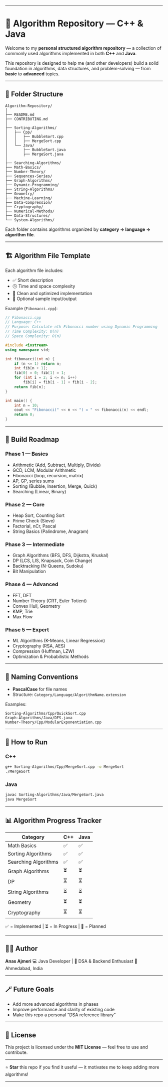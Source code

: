 
---

# 🧠 Algorithm Repository — C++ & Java

Welcome to my **personal structured algorithm repository** — a collection of commonly used algorithms implemented in both **C++** and **Java**.

This repository is designed to help me (and other developers) build a solid foundation in algorithms, data structures, and problem-solving — from **basic** to **advanced** topics.

---

## 📂 Folder Structure

```                                                                                               
Algorithm-Repository/                                                                             
│                                                                                                 
├── README.md                                                                                     
├── CONTRIBUTING.md                                                                               
│                                                                                                 
├── Sorting-Algorithms/                                                                           
│   ├── Cpp/                                                                                      
│   │   ├── BubbleSort.cpp                                                                        
│   │   ├── MergeSort.cpp                                                                         
│   └── Java/                                                                                     
│       ├── BubbleSort.java                                                                       
│       ├── MergeSort.java                                                                        
│                                                                                                 
├── Searching-Algorithms/                                                                         
├── Math-Basics/                                                                                      
├── Number-Theory/                                                                                
├── Sequences-Series/                                                                                 
├── Graph-Algorithms/                                                                                 
├── Dynamic-Programming/                                                                              
├── String-Algorithms/                                                                                
├── Geometry/                                                                                     
├── Machine-Learning/                                                                             
├── Data-Compression/                                                                             
├── Cryptography/                                                                                 
├── Numerical-Methods/                                                                            
├── Data-Structures/                                                                              
└── System-Algorithms/                                                                            
```

Each folder contains algorithms organized by **category → language → algorithm file**.

---

## 🏗️ Algorithm File Template

Each algorithm file includes:

* ✅ Short description
* 🕒 Time and space complexity
* 🧼 Clean and optimized implementation
* 🧪 Optional sample input/output

Example (`Fibonacci.cpp`):

```cpp
// Fibonacci.cpp
// Language: C++
// Purpose: Calculate nth Fibonacci number using Dynamic Programming
// Time Complexity: O(n)
// Space Complexity: O(n)

#include <iostream>
using namespace std;

int fibonacci(int n) {
    if (n <= 1) return n;
    int fib[n + 1];
    fib[0] = 0; fib[1] = 1;
    for (int i = 2; i <= n; i++)
        fib[i] = fib[i - 1] + fib[i - 2];
    return fib[n];
}

int main() {
    int n = 10;
    cout << "Fibonacci(" << n << ") = " << fibonacci(n) << endl;
    return 0;
}
```

---

## 🚀 Build Roadmap

### **Phase 1 — Basics**

* Arithmetic (Add, Subtract, Multiply, Divide)
* GCD, LCM, Modular Arithmetic
* Fibonacci (loop, recursion, matrix)
* AP, GP, series sums
* Sorting (Bubble, Insertion, Merge, Quick)
* Searching (Linear, Binary)

### **Phase 2 — Core**

* Heap Sort, Counting Sort
* Prime Check (Sieve)
* Factorial, nCr, Pascal
* String Basics (Palindrome, Anagram)

### **Phase 3 — Intermediate**

* Graph Algorithms (BFS, DFS, Dijkstra, Kruskal)
* DP (LCS, LIS, Knapsack, Coin Change)
* Backtracking (N-Queens, Sudoku)
* Bit Manipulation

### **Phase 4 — Advanced**

* FFT, DFT
* Number Theory (CRT, Euler Totient)
* Convex Hull, Geometry
* KMP, Trie
* Max Flow

### **Phase 5 — Expert**

* ML Algorithms (K-Means, Linear Regression)
* Cryptography (RSA, AES)
* Compression (Huffman, LZW)
* Optimization & Probabilistic Methods

---

## 🧭 Naming Conventions

* **PascalCase** for file names
* Structure: `Category/Language/AlgorithmName.extension`

Examples:

```
Sorting-Algorithms/Cpp/QuickSort.cpp
Graph-Algorithms/Java/DFS.java
Number-Theory/Cpp/ModularExponentiation.cpp
```

---

## 🧪 How to Run

### C++

```bash
g++ Sorting-Algorithms/Cpp/MergeSort.cpp -o MergeSort
./MergeSort
```

### Java

```bash
javac Sorting-Algorithms/Java/MergeSort.java
java MergeSort
```

---

## 📊 Algorithm Progress Tracker

| Category             | C++ | Java |
| -------------------- | --- | ---- |
| Math Basics          | ✅   | ✅    |
| Sorting Algorithms   | ✅   | ✅    |
| Searching Algorithms | ✅   | ✅    |
| Graph Algorithms     | ⏳   | ⏳    |
| DP                   | ⏳   | ⏳    |
| String Algorithms    | ⏳   | ⏳    |
| Geometry             | ⏳   | ⏳    |
| Cryptography         | ⏳   | ⏳    |

✅ = Implemented | ⏳ = In Progress | 🚀 = Planned

---

## 🧑‍💻 Author

**Anas Ajmeri**
💻 Java Developer | 🎯 DSA & Backend Enthusiast
📍 Ahmedabad, India

---

## 🪄 Future Goals

* Add more advanced algorithms in phases
* Improve performance and clarity of existing code
* Make this repo a personal “DSA reference library”

---

## 📜 License

This project is licensed under the **MIT License** — feel free to use and contribute.

---

⭐ **Star** this repo if you find it useful — it motivates me to keep adding more algorithms!

---

